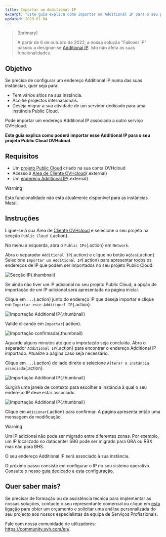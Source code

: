 ```yaml
---
title: Importar um Additional IP
excerpt: "Este guia explica como importar um Additional IP para o seu projeto Public Cloud OVHcloud"
updated: 2023-01-04
---
```


> [!primary]
>
> A partir de 6 de outubro de 2022, a nossa solução "Failover IP" passou a designar-se [Additional IP](/links/network/additional-ip). Isto não afeta as suas funcionalidades.
>

## Objetivo

Se precisa de configurar um endereço Additional IP numa das suas instâncias, quer seja para:

- Tem vários sítios na sua instância. 
- Acolhe projectos internacionais.
- Deseja migrar a sua atividade de um servidor dedicado para uma instância Public Cloud.

Pode importar um endereço Additional IP associado a outro serviço OVHcloud.

**Este guia explica como poderá importar esse Additional IP para o seu projeto Public Cloud OVHcloud.**

## Requisitos

- Um [projeto Public Cloud](https://www.ovhcloud.com/pt/public-cloud/) criado na sua conta OVHcloud
- Acesso à [Área de Cliente OVHcloud](https://www.ovh.com/auth/?action=gotomanager&from=https://www.ovh.pt/&ovhSubsidiary=pt){.external}
- Um [endereço Additional IP](https://www.ovhcloud.com/pt/bare-metal/ip/){.external}

> [!warning]
> Esta funcionalidade não está atualmente disponível para as instâncias Metal.
>

## Instruções

Ligue-se à sua Área de [Cliente OVHcloud](https://www.ovh.com/auth/?action=gotomanager&from=https://www.ovh.pt/&ovhSubsidiary=pt) e selecione o seu projeto na secção `Public Cloud `{.action}.

No menu à esquerda, abra o `Public IPs`{.action} em `Network`.

Abra o separador `Additional IP`{.action} e clique no botão `Ações`{.action}. Selecione `Importar um Additional IP`{.action} para apresentar todos os endereços de IP que podem ser importados no seu projeto Public Cloud.

![Secção IP](images/import22_01.png){.thumbnail}

Se ainda não tiver um IP adicional no seu projeto Public Cloud, a opção de importação de um IP adicional será apresentada na página inicial.

Clique em `...`{.action} junto do endereço IP que deseja importar e clique em `Importar este Additional IP`{.action}.

![Importação Additional IP](images/import22_02.png){.thumbnail}

Valide clicando em `Importar`{.action}.

![Importação confirmada](images/import22_03.png){.thumbnail}

Aguarde alguns minutos até que a importação seja concluída. Abra o separador `Additional IP`{.action} para encontrar o endereço Additional IP importado. Atualize a página caso seja necessário.

Clique em `...`{.action} do lado direito e selecione `Alterar a instância associada`{.action}.

![Importação Additional IP](images/import22_04.png){.thumbnail}

Surgirá uma janela de contexto para escolher a instância à qual o seu endereço IP deve estar associado.

![Importação Additional IP](images/import22_05.png){.thumbnail}

Clique em `Adicionar`{.action} para confirmar. A página apresenta então uma mensagem de modificação.

> [!warning]
>
> Um IP adicional não pode ser migrado entre diferentes zonas. Por exemplo, um IP localizado no datacenter SBG pode ser migrado para GRA ou RBX mas não para BHS.
>

O seu endereço Additional IP será associado à sua instância.

O próximo passo consiste em configurar o IP no seu sistema operativo. Consulte o [nosso guia dedicado a esta configuração](/pages/public_cloud/public_cloud_network_services/getting-started-04-configure-additional-ip-to-instance).

## Quer saber mais?

Se precisar de formação ou de assistência técnica para implementar as nossas soluções, contacte o seu representante comercial ou clique em [esta ligação](https://www.ovhcloud.com/pt/professional-services/) para obter um orçamento e solicitar uma análise personalizada do seu projecto aos nossos especialistas da equipa de Serviços Profissionais.

Fale com nossa comunidade de utilizadores: <https://community.ovh.com/en/>.